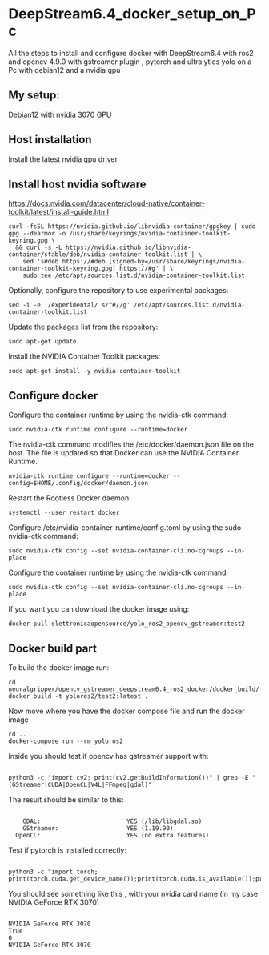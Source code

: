 
# DeepStream6.4_docker_setup_on_Pc
All the steps to install and configure docker with DeepStream6.4 with ros2 and opencv 4.9.0 with gstreamer plugin , pytorch and ultralytics yolo on a Pc with debian12 and a nvidia gpu 
## My setup:
Debian12 with nvidia 3070 GPU


## Host installation
Install the latest nvidia gpu driver

## Install host nvidia software
https://docs.nvidia.com/datacenter/cloud-native/container-toolkit/latest/install-guide.html
```
curl -fsSL https://nvidia.github.io/libnvidia-container/gpgkey | sudo gpg --dearmor -o /usr/share/keyrings/nvidia-container-toolkit-keyring.gpg \
  && curl -s -L https://nvidia.github.io/libnvidia-container/stable/deb/nvidia-container-toolkit.list | \
    sed 's#deb https://#deb [signed-by=/usr/share/keyrings/nvidia-container-toolkit-keyring.gpg] https://#g' | \
    sudo tee /etc/apt/sources.list.d/nvidia-container-toolkit.list
```

Optionally, configure the repository to use experimental packages:
```
sed -i -e '/experimental/ s/^#//g' /etc/apt/sources.list.d/nvidia-container-toolkit.list
```
Update the packages list from the repository:
```
sudo apt-get update
```
Install the NVIDIA Container Toolkit packages:
```
sudo apt-get install -y nvidia-container-toolkit
```


## Configure docker

Configure the container runtime by using the nvidia-ctk command:
```
sudo nvidia-ctk runtime configure --runtime=docker
```

The nvidia-ctk command modifies the /etc/docker/daemon.json file on the host. The file is updated so that Docker can use the NVIDIA Container Runtime.
```
nvidia-ctk runtime configure --runtime=docker --config=$HOME/.config/docker/daemon.json
```

Restart the Rootless Docker daemon:
```
systemctl --user restart docker
```

Configure /etc/nvidia-container-runtime/config.toml by using the sudo nvidia-ctk command:
```
sudo nvidia-ctk config --set nvidia-container-cli.no-cgroups --in-place
```




Configure the container runtime by using the nvidia-ctk command:
```
sudo nvidia-ctk config --set nvidia-container-cli.no-cgroups --in-place
```



If you want you can download the docker image using:

```
docker pull elettronicaopensource/yolo_ros2_opencv_gstreamer:test2
```



## Docker build part


To build the docker image run:
```
cd neuralgripper/opencv_gstreamer_deepstream6.4_ros2_docker/docker_build/
docker build -t yoloros2/test2:latest .

```



Now move where you have the docker compose file and run the docker image

```
cd ..
docker-compose run --rm yoloros2

```


Inside you should test if opencv has gstreamer support with:

```

python3 -c "import cv2; print(cv2.getBuildInformation())" | grep -E "(GStreamer|CUDA|OpenCL|V4L|FFmpeg|gdal)"

```

The result should be similar to this:

```

    GDAL:                        YES (/lib/libgdal.so)
    GStreamer:                   YES (1.19.90)
  OpenCL:                        YES (no extra features)

```

Test if pytorch is installed correctly:

```

python3 -c "import torch; print(torch.cuda.get_device_name());print(torch.cuda.is_available());print(torch.cuda.current_device());print(torch.cuda.get_device_name(0))"

```

You should see something like this , with your nvidia card name (in my case NVIDIA GeForce RTX 3070)



```

NVIDIA GeForce RTX 3070
True
0
NVIDIA GeForce RTX 3070

```
